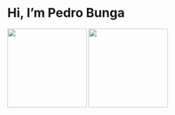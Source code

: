 <h1> Hi, I’m Pedro Bunga </h1>

<img height="180em" src="https://github-readme-stats.vercel.app/api/top-langs/?username=PedroBunga&show_icons=true&hide_border=true&layout=compact&langs_count=10&theme=radical"/>

<img height="180em" src="https://github-readme-stats.vercel.app/api?username=PedroBunga&show_icons=true&hide_border=true"/>
